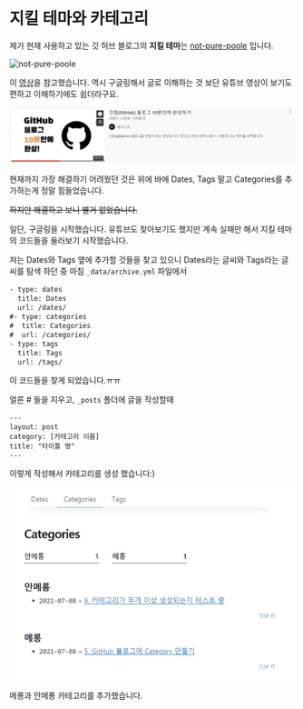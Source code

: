 # 지킬 테마와 카테고리

제가 현재 사용하고 있는 깃 허브 블로그의 **지킬 테마**는 [not-pure-poole](https://github.com/vszhub/not-pure-poole) 입니다.

![not-pure-poole](https://github.com/vszhub/not-pure-poole/blob/master/screenshot.png?raw=true)

이 [영상](https://youtu.be/ACzFIAOsfpM)을 참고했습니다. 
역시 구글링해서 글로 이해하는 것 보단 유튜브 영상이 보기도 편하고 이해하기에도 쉽더라구요. 

![유튜브 영상](/youtube.JPG)


현재까지 가장 해결하기 어려웠던 것은 위에 바에 Dates, Tags 말고 Categories를 추가하는게 정말 힘들었습니다. 

~~하지만 해결하고 보니 별거 없었습니다.~~

일단, 구글링을 시작했습니다. 유튜브도 찾아보기도 했지만 계속 실패만 해서 지킬 테마의 코드들을 둘러보기 시작했습니다. 

저는 Dates와 Tags 옆에 추가할 것들을 찾고 있으니 Dates라는 글씨와 Tags라는 글씨를 탐색 하던 중 마침 `_data/archive.yml` 파일에서

```
- type: dates
  title: Dates
  url: /dates/
#- type: categories
#  title: Categories
#  url: /categories/
- type: tags
  title: Tags
  url: /tags/
```
이 코드들을 찾게 되었습니다.ㅠㅠ

얼른 # 들을 지우고, `_posts` 폴더에 글을 작성할때 


```
---
layout: post
category: [카테고리 이름]
title: "타이틀 명"
---
```
이렇게 작성해서 카테고리를 생성 했습니다:)

![카테고리 생성한 사진](/cate.JPG)

메롱과 안메롱 카테고리를 추가했습니다.
